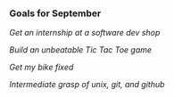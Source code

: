 ### Goals for September

*Get an internship at a software dev shop*

*Build an unbeatable Tic Tac Toe game*

*Get my bike fixed*

*Intermediate grasp of unix, git, and github*



